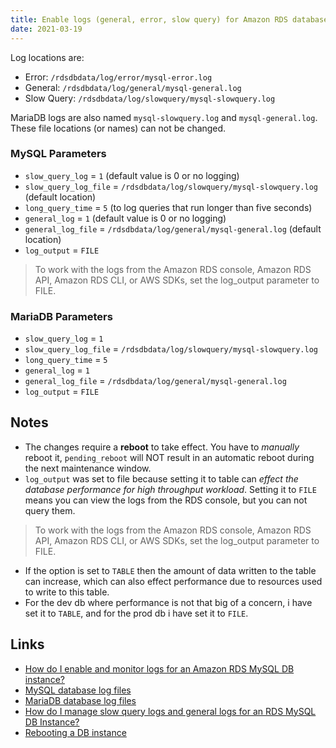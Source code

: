 ```yaml
---
title: Enable logs (general, error, slow query) for Amazon RDS databases (MySQL, MariaDB)
date: 2021-03-19
---
```


Log locations are:

- Error: `/rdsdbdata/log/error/mysql-error.log`
- General: `/rdsdbdata/log/general/mysql-general.log`
- Slow Query: `/rdsdbdata/log/slowquery/mysql-slowquery.log`

MariaDB logs are also named `mysql-slowquery.log` and `mysql-general.log`. These file locations (or names) can not be changed.

### MySQL Parameters

- `slow_query_log` = `1` (default value is 0 or no logging)
- `slow_query_log_file` = `/rdsdbdata/log/slowquery/mysql-slowquery.log` (default location)
- `long_query_time` = `5` (to log queries that run longer than five seconds)
- `general_log` = `1` (default value is 0 or no logging)
- `general_log_file` = `/rdsdbdata/log/general/mysql-general.log` (default location)
- `log_output` = `FILE`

> To work with the logs from the Amazon RDS console, Amazon RDS API, Amazon RDS CLI, or AWS SDKs, set the log_output parameter to FILE.

### MariaDB Parameters

- `slow_query_log` = `1`
- `slow_query_log_file` = `/rdsdbdata/log/slowquery/mysql-slowquery.log`
- `long_query_time` = `5`
- `general_log` = `1`
- `general_log_file` = `/rdsdbdata/log/general/mysql-general.log`
- `log_output` = `FILE`

## Notes

- The changes require a **reboot** to take effect. You have to _manually_ reboot it, `pending_reboot` will NOT result in an automatic reboot during the next maintenance window.
- `log_output` was set to file because setting it to table can _effect the database performance for high throughput workload_. Setting it to `FILE` means you can view the logs from the RDS console, but you can not query them.

> To work with the logs from the Amazon RDS console, Amazon RDS API, Amazon RDS CLI, or AWS SDKs, set the log_output parameter to FILE.

- If the option is set to `TABLE` then the amount of data written to the table can increase, which can also effect performance due to resources used to write to this table.
- For the dev db where performance is not that big of a concern, i have set it to `TABLE`, and for the prod db i have set it to `FILE`.

## Links

- [How do I enable and monitor logs for an Amazon RDS MySQL DB instance?](https://aws.amazon.com/premiumsupport/knowledge-center/rds-mysql-logs/)
- [MySQL database log files](https://docs.aws.amazon.com/AmazonRDS/latest/UserGuide/USER_LogAccess.Concepts.MySQL.html)
- [MariaDB database log files](https://docs.aws.amazon.com/AmazonRDS/latest/UserGuide/USER_LogAccess.Concepts.MariaDB.html)
- [How do I manage slow query logs and general logs for an RDS MySQL DB Instance?](https://www.youtube.com/watch?v=aXn4pyPgPgw&t=80s&ab_channel=AmazonWebServices)
- [Rebooting a DB instance](https://docs.aws.amazon.com/AmazonRDS/latest/UserGuide/USER_RebootInstance.html)
